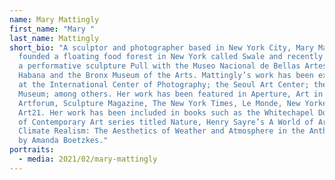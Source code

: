 ```yaml
---
name: Mary Mattingly
first_name: "Mary "
last_name: Mattingly
short_bio: "A sculptor and photographer based in New York City, Mary Mattingly
  founded a floating food forest in New York called Swale and recently completed
  a performative sculpture Pull with the Museo Nacional de Bellas Artes de la
  Habana and the Bronx Museum of the Arts. Mattingly’s work has been exhibited
  at the International Center of Photography; the Seoul Art Center; the Brooklyn
  Museum; among others. Her work has been featured in Aperture, Art in America,
  Artforum, Sculpture Magazine, The New York Times, Le Monde, New Yorker, and
  Art21. Her work has been included in books such as the Whitechapel Documents
  of Contemporary Art series titled Nature, Henry Sayre’s A World of Art, and
  Climate Realism: The Aesthetics of Weather and Atmosphere in the Anthropocene
  by Amanda Boetzkes."
portraits:
  - media: 2021/02/mary-mattingly
---
```

